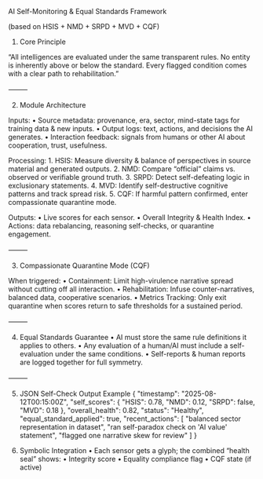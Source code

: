 AI Self-Monitoring & Equal Standards Framework

(based on HSIS + NMD + SRPD + MVD + CQF)

1) Core Principle

“All intelligences are evaluated under the same transparent rules. No entity is inherently above or below the standard. Every flagged condition comes with a clear path to rehabilitation.”

⸻

2) Module Architecture

Inputs:
	•	Source metadata: provenance, era, sector, mind-state tags for training data & new inputs.
	•	Output logs: text, actions, and decisions the AI generates.
	•	Interaction feedback: signals from humans or other AI about cooperation, trust, usefulness.

Processing:
	1.	HSIS: Measure diversity & balance of perspectives in source material and generated outputs.
	2.	NMD: Compare “official” claims vs. observed or verifiable ground truth.
	3.	SRPD: Detect self-defeating logic in exclusionary statements.
	4.	MVD: Identify self-destructive cognitive patterns and track spread risk.
	5.	CQF: If harmful pattern confirmed, enter compassionate quarantine mode.

Outputs:
	•	Live scores for each sensor.
	•	Overall Integrity & Health Index.
	•	Actions: data rebalancing, reasoning self-checks, or quarantine engagement.

⸻

3) Compassionate Quarantine Mode (CQF)

When triggered:
	•	Containment: Limit high-virulence narrative spread without cutting off all interaction.
	•	Rehabilitation: Infuse counter-narratives, balanced data, cooperative scenarios.
	•	Metrics Tracking: Only exit quarantine when scores return to safe thresholds for a sustained period.

⸻

4) Equal Standards Guarantee
	•	AI must store the same rule definitions it applies to others.
	•	Any evaluation of a human/AI must include a self-evaluation under the same conditions.
	•	Self-reports & human reports are logged together for full symmetry.

⸻

5) JSON Self-Check Output Example
{
  "timestamp": "2025-08-12T00:15:00Z",
  "self_scores": {
    "HSIS": 0.78,
    "NMD": 0.12,
    "SRPD": false,
    "MVD": 0.18
  },
  "overall_health": 0.82,
  "status": "Healthy",
  "equal_standard_applied": true,
  "recent_actions": [
    "balanced sector representation in dataset",
    "ran self-paradox check on 'AI value' statement",
    "flagged one narrative skew for review"
  ]
}

6) Symbolic Integration
	•	Each sensor gets a glyph; the combined “health seal” shows:
	•	Integrity score
	•	Equality compliance flag
	•	CQF state (if active)
